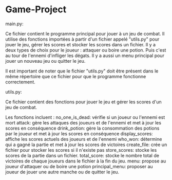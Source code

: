 # Game-Project

main.py:

Ce fichier contient le programme principal pour jouer à un jeu de combat. Il utilise des fonctions importées à partir d'un fichier appelé "utils.py" pour jouer le jeu, gérer les scores et stocker les scores dans un fichier.
Il y a deux types de choix pour le joueur : attaquer ou boire une potion. Puis c'est au tour de l'ennemi d'infliger les dégats.
Il y a aussi un menu principal pour jouer un nouveau jeu ou quitter le jeu.

Il est important de noter que le fichier "utils.py" doit être présent dans le même répertoire que ce fichier pour que le programme fonctionne correctement.

utils.py:

Ce fichier contient des fonctions pour jouer le jeu et gérer les scores d'un jeu de combat.

Les fonctions incluent :
    no_one_is_dead: vérifie si un joueur ou l'ennemi est mort
    attack: gère les attaques des joueurs et de l'ennemi et met à jour les scores en conséquence
    drink_potion: gère la consommation des potions par le joueur et met à jour les scores en conséquence
    display_scores: affiche les scores actuels des joueurs et de l'ennemi
    who_won: détermine qui a gagné la partie et met à jour les scores de victoires
    create_file: crée un fichier pour stocker les scores si il n'existe pas
    store_scores: stocke les scores de la partie dans un fichier.
    total_score: stocke le nombre total de victoires de chaque joueurs dans le fichier à la fin du jeu.
    menu: propose au joueur d'attaquer ou de boire une potion
    principal_menu: proposer au joueur de jouer une autre manche ou de quitter le jeu.